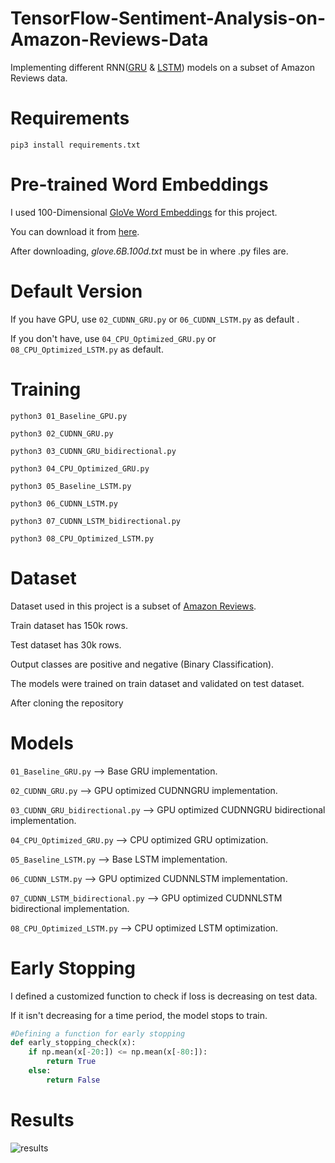 # TensorFlow-Sentiment-Analysis-on-Amazon-Reviews-Data

Implementing different RNN([GRU](https://arxiv.org/pdf/1412.3555.pdf) & [LSTM](https://www.bioinf.jku.at/publications/older/2604.pdf)) models on a subset of Amazon Reviews data.

# Requirements

```
pip3 install requirements.txt
```

# Pre-trained Word Embeddings

I used 100-Dimensional [GloVe Word Embeddings](https://nlp.stanford.edu/projects/glove/) for this project.

You can download it from [here](https://www.kaggle.com/terenceliu4444/glove6b100dtxt#glove.6B.100d.txt).

After downloading, _glove.6B.100d.txt_ must be in where .py files are.

# Default Version

If you have GPU, use ``` 02_CUDNN_GRU.py ``` or ``` 06_CUDNN_LSTM.py ``` as default .

If you don't have, use ``` 04_CPU_Optimized_GRU.py ``` or ``` 08_CPU_Optimized_LSTM.py ``` as default.

# Training

``` python3 01_Baseline_GPU.py ```

``` python3 02_CUDNN_GRU.py ```

``` python3 03_CUDNN_GRU_bidirectional.py ```

``` python3 04_CPU_Optimized_GRU.py ```

``` python3 05_Baseline_LSTM.py ```

``` python3 06_CUDNN_LSTM.py ```

``` python3 07_CUDNN_LSTM_bidirectional.py ```

``` python3 08_CPU_Optimized_LSTM.py ```


# Dataset

Dataset used in this project is a subset of [Amazon Reviews](https://www.kaggle.com/bittlingmayer/amazonreviews#train.ft.txt.bz2).

Train dataset has 150k rows.

Test dataset has 30k rows.

Output classes are positive and negative (Binary Classification).

The models were trained on train dataset and validated on test dataset.

After cloning the repository

# Models

``` 01_Baseline_GRU.py ``` --> Base GRU implementation.

``` 02_CUDNN_GRU.py ``` --> GPU optimized CUDNNGRU implementation.

``` 03_CUDNN_GRU_bidirectional.py ``` --> GPU optimized CUDNNGRU bidirectional implementation.

``` 04_CPU_Optimized_GRU.py ``` --> CPU optimized GRU optimization.

``` 05_Baseline_LSTM.py ``` --> Base LSTM implementation.

``` 06_CUDNN_LSTM.py ``` --> GPU optimized CUDNNLSTM implementation.

``` 07_CUDNN_LSTM_bidirectional.py ``` --> GPU optimized CUDNNLSTM bidirectional implementation.

``` 08_CPU_Optimized_LSTM.py ``` --> CPU optimized LSTM optimization.

# Early Stopping

I defined a customized function to check if loss is decreasing on test data.

If it isn't decreasing for a time period, the model stops to train.

``` Python
#Defining a function for early stopping
def early_stopping_check(x):
    if np.mean(x[-20:]) <= np.mean(x[-80:]):
        return True
    else:
        return False
```

# Results

![results](https://github.com/MuhammedBuyukkinaci/TensorFlow-Sentiment-Analysis-on-Amazon-Reviews-Data/blob/master/results.png)

